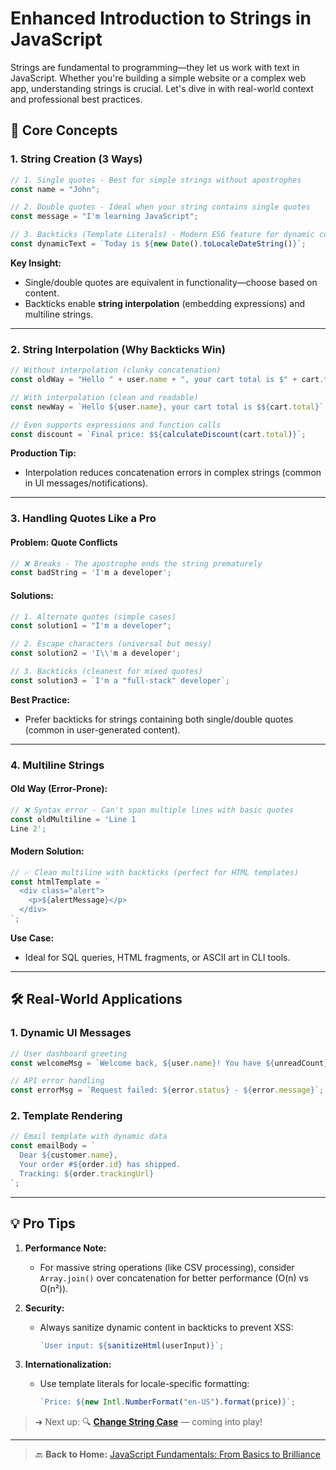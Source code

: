 # Enhanced Introduction to Strings in JavaScript

Strings are fundamental to programming—they let us work with text in JavaScript. Whether you're building a simple website or a complex web app, understanding strings is crucial. Let's dive in with real-world context and professional best practices.

## 🧠 Core Concepts

### 1. String Creation (3 Ways)

```javascript
// 1. Single quotes - Best for simple strings without apostrophes
const name = "John";

// 2. Double quotes - Ideal when your string contains single quotes
const message = "I'm learning JavaScript";

// 3. Backticks (Template Literals) - Modern ES6 feature for dynamic content
const dynamicText = `Today is ${new Date().toLocaleDateString()}`;
```

**Key Insight:**

- Single/double quotes are equivalent in functionality—choose based on content.
- Backticks enable **string interpolation** (embedding expressions) and multiline strings.

---

### 2. String Interpolation (Why Backticks Win)

```javascript
// Without interpolation (clunky concatenation)
const oldWay = "Hello " + user.name + ", your cart total is $" + cart.total;

// With interpolation (clean and readable)
const newWay = `Hello ${user.name}, your cart total is $${cart.total}`;

// Even supports expressions and function calls
const discount = `Final price: $${calculateDiscount(cart.total)}`;
```

**Production Tip:**

- Interpolation reduces concatenation errors in complex strings (common in UI messages/notifications).

---

### 3. Handling Quotes Like a Pro

#### Problem: Quote Conflicts

```javascript
// ❌ Breaks - The apostrophe ends the string prematurely
const badString = 'I'm a developer';
```

#### Solutions:

```javascript
// 1. Alternate quotes (simple cases)
const solution1 = "I'm a developer";

// 2. Escape characters (universal but messy)
const solution2 = 'I\\'m a developer';

// 3. Backticks (cleanest for mixed quotes)
const solution3 = `I'm a "full-stack" developer`;
```

**Best Practice:**

- Prefer backticks for strings containing both single/double quotes (common in user-generated content).

---

### 4. Multiline Strings

#### Old Way (Error-Prone):

```javascript
// ❌ Syntax error - Can't span multiple lines with basic quotes
const oldMultiline = 'Line 1
Line 2';
```

#### Modern Solution:

```javascript
// ✅ Clean multiline with backticks (perfect for HTML templates)
const htmlTemplate = `  
  <div class="alert">  
    <p>${alertMessage}</p>  
  </div>  
`;
```

**Use Case:**

- Ideal for SQL queries, HTML fragments, or ASCII art in CLI tools.

---

## 🛠️ Real-World Applications

### 1. Dynamic UI Messages

```javascript
// User dashboard greeting
const welcomeMsg = `Welcome back, ${user.name}! You have ${unreadCount} new notifications.`;

// API error handling
const errorMsg = `Request failed: ${error.status} - ${error.message}`;
```

### 2. Template Rendering

```javascript
// Email template with dynamic data
const emailBody = `  
  Dear ${customer.name},  
  Your order #${order.id} has shipped.  
  Tracking: ${order.trackingUrl}  
`;
```

---

## 💡 Pro Tips

1. **Performance Note:**

   - For massive string operations (like CSV processing), consider `Array.join()` over concatenation for better performance (O(n) vs O(n²)).

2. **Security:**

   - Always sanitize dynamic content in backticks to prevent XSS:
     ```javascript
     `User input: ${sanitizeHtml(userInput)}`;
     ```

3. **Internationalization:**
   - Use template literals for locale-specific formatting:
     ```javascript
     `Price: ${new Intl.NumberFormat("en-US").format(price)}`;
     ```

> ➜ Next up: 🔍 [**Change String Case**](./02-change-string-case.md) — coming into play!

---

> 🔙 **Back to Home:** [JavaScript Fundamentals: From Basics to Brilliance](../index.md)
